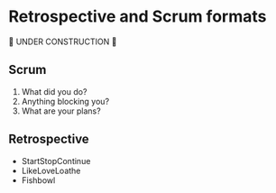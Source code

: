 Retrospective and Scrum formats
===============================

:construction: UNDER CONSTRUCTION :construction:

Scrum
-----

1. What did you do?
2. Anything blocking you?
3. What are your plans?

Retrospective
--------

* StartStopContinue
* LikeLoveLoathe
* Fishbowl
